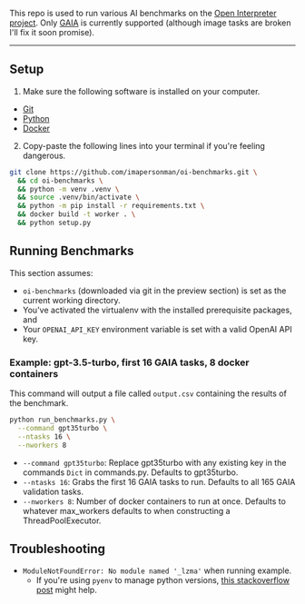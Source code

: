 This repo is used to run various AI benchmarks on the [Open Interpreter project](https://github.com/OpenInterpreter/open-interpreter).  Only [GAIA](https://huggingface.co/gaia-benchmark) is currently supported (although image tasks are broken I'll fix it soon promise).

---

## Setup

1. Make sure the following software is installed on your computer.

- [Git](https://git-scm.com)
- [Python](https://www.python.org)
- [Docker](https://www.docker.com/)

2. Copy-paste the following lines into your terminal if you're feeling dangerous.

```bash
git clone https://github.com/imapersonman/oi-benchmarks.git \
  && cd oi-benchmarks \
  && python -m venv .venv \
  && source .venv/bin/activate \
  && python -m pip install -r requirements.txt \
  && docker build -t worker . \
  && python setup.py
```

## Running Benchmarks

This section assumes:
- `oi-benchmarks` (downloaded via git in the preview section) is set as the current working directory.
- You've activated the virtualenv with the installed prerequisite packages, and
- Your `OPENAI_API_KEY` environment variable is set with a valid OpenAI API key.

### Example: gpt-3.5-turbo, first 16 GAIA tasks, 8 docker containers

This command will output a file called `output.csv` containing the results of the benchmark.

```bash
python run_benchmarks.py \
  --command gpt35turbo \
  --ntasks 16 \
  --nworkers 8
```

- `--command gpt35turbo`: Replace gpt35turbo with any existing key in the commands `Dict` in commands.py.  Defaults to gpt35turbo.
- `--ntasks 16`: Grabs the first 16 GAIA tasks to run.  Defaults to all 165 GAIA validation tasks.
- `--nworkers 8`: Number of docker containers to run at once.  Defaults to whatever max_workers defaults to when constructing a ThreadPoolExecutor.

## Troubleshooting

- `ModuleNotFoundError: No module named '_lzma'` when running example.
    - If you're using `pyenv` to manage python versions, [this stackoverflow post](https://stackoverflow.com/questions/59690698/modulenotfounderror-no-module-named-lzma-when-building-python-using-pyenv-on) might help.
